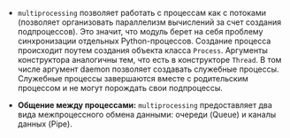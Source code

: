 *  `multiprocessing` позволяет работать с процессам как с потоками (позволяет организовать параллелизм вычислений за счет создания подпроцессов). Это значит, что модуль берет на себя проблему синхронизации отдельных Python-процессов. Создание процесса происходит поутем создания объекта класса `Process`. Аргументы конструктора аналогичны тем, что есть в конструкторе `Thread`. В том числе аргумент daemon позволяет создавать служебные процессы. Служебные процессы завершаются вместе с родительским процессом и не могут порождать свои подпроцессы.

- **Общение между процессами:** `multiprocessing` предоставляет два вида межпроцессного обмена данными: очереди (Queue) и каналы данных (Pipe).
